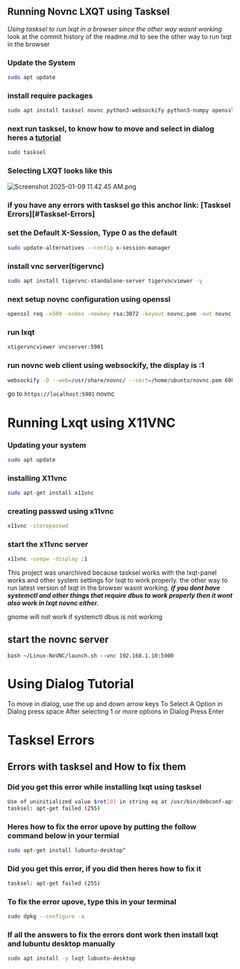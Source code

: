 
## Running Novnc LXQT using Tasksel
*Using tasksel to run lxqt in a browser since the other way wasnt working* 
look at the commit history of the readme.md to see the other way to run lxqt in the browser
### Update the System
```bash
sudo apt update
```
### install require packages
```bash
sudo apt install tasksel novnc python3-websockify python3-numpy openssl dialog -y
```
### next run tasksel, to know how to move and select in dialog heres a [tutorial](#Using-Dialog-Tutorial)
```bash
sudo tasksel
```
### Selecting LXQT looks like this
![Screenshot 2025-01-09 11.42.45 AM.png](<https://media-hosting.imagekit.io//eea7051247d9434e/Screenshot%202025-01-09%2011.42.45%20AM.png?Expires=1831049017&Key-Pair-Id=K2ZIVPTIP2VGHC&Signature=UfYNkQG1H~dBfUE9W6D89Yi-LlpgBTkD2BF6Pr6l4iUXYyid3nByOt55CC1yCxbK0HpqcW69P9Sco1wFbdvRyRyQGtS8va0G9bfRSNXAgcqgU7BPws0-ukHDvUU9r5yYXCjpZaIOSlaR0fVmhGbBTdGCaUZlgYmdlvpm8W3A39dYvFdS5Y5MZE1JQlalOMM~FkdxHpHfPvx02aRD326BEmWWAm5mIk5diW8qaBuTHHD0QnCwfkCBSxN7Z70ppOBNJeNT9cZ4-FIe6YJsEB2Nd08IsK6QwSd9s3YXBN6~UHZbcrf4D7J8yHWjE3Rq5WPdpFien2QZFlW3UhDfgt513Q__>)
### if you have any errors with tasksel go this anchor link: [Tasksel Errors][#Tasksel-Errors]
### set the Default X-Session, Type 0 as the default
```bash
sudo update-alternatives --config x-session-manager
```
### install vnc server(tigervnc)
```bash
sudo apt install tigervnc-standalone-server tigervncviewer -y 
```
### next setup novnc configuration using openssl
```bash
openssl req -x509 -nodes -newkey rsa:3072 -keyout novnc.pem -out novnc.pem -days 3650
```
### run lxqt
```bash
xtigervncviewer vncserver:5901
```
### run novnc web client using websockify, the display is :1
```bash
websockify -D --web=/usr/share/novnc/ --cert=/home/ubuntu/novnc.pem 6080 localhost:5901
```
go to `https://localhost:5901` novnc

# Running Lxqt using X11VNC
### Updating your system
```bash
sudo apt update
```
### installing X11vnc
```bash
sudo apt-get install x11vnc 
```
### creating passwd using x11vnc
```bash
x11vnc -storepasswd 
```
### start the x11vnc server
```bash
x11vnc -usepw -display :1 
```
This project was unarchived because tasksel works with the lxqt-panel works and other system settings for lxqt to work properly.
the other way to run latest version of lxqt in the browser wasnt working.
***if you dont have systemctl and other things that require dbus to work properly then it wont also work in lxqt novnc either.***

gnome will not work if systemctl dbus is not working
## start the novnc server
``` 
bash ~/Linux-NoVNC/launch.sh --vnc 192.168.1.10:5900
```
# Using Dialog Tutorial
To move in dialog, use the up and down arrow keys
To Select A Option in Dialog press space
After selecting 1 or more options in Dialog Press Enter
# Tasksel Errors
## Errors with tasksel and How to fix them
### Did you get this error while installing lxqt using tasksel
```bash
Use of uninitialized value $ret[0] in string eq at /usr/bin/debconf-apt-progress line 173 <STDIN> line 4.
tasksel: apt-get failed (255)
```
### Heres how to fix the error upove by putting the follow command below in your termial
```bash
sudo apt-get install lubuntu-desktop^
```
### Did you get this error, if you did then heres how to fix it
```bash
tasksel: apt-get failed (255) 
```
### To fix the error upove, type this in your terminal
```bash
sudo dpkg --configure -a
```
### If all the answers to fix the errors dont work then install lxqt and lubuntu desktop manually
```bash
sudo apt install -y lxqt lubuntu-desktop
```